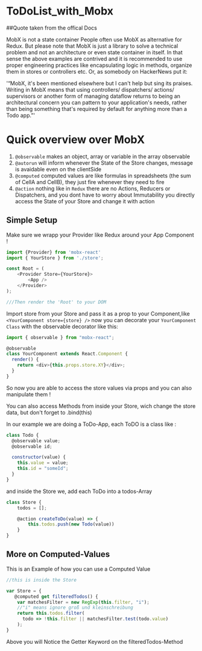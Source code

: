 # ToDoList_with_Mobx
##Quote taken from the offical Docs

MobX is not a state container
People often use MobX as alternative for Redux. But please note that MobX is just a library to solve a technical problem and not an architecture or even state container in itself. In that sense the above examples are contrived and it is recommended to use proper engineering practices like encapsulating logic in methods, organize them in stores or controllers etc. Or, as somebody on HackerNews put it:

'“MobX, it's been mentioned elsewhere but I can't help but sing its praises. Writing in MobX means that using controllers/ dispatchers/ actions/ supervisors or another form of managing dataflow returns to being an architectural concern you can pattern to your application's needs, rather than being something that's required by default for anything more than a Todo app.”'

# Quick overview over MobX

1. `@observable` makes an object, array or variable in the array observable
2. `@autorun` will inform whenever the State of the Store changes, message is avaidable even on the clientSide
3. `@computed` computed values are like formulas in spreadsheets (the sum of CellA and CellB), they just fire whenever they need to fire
4. `@action` nothing like in `Redux` there are no Actions, Reducers or Dispatchers, and you dont have to worry about Immutability
   you directly access the State of your Store and change it with action

## Simple Setup
Make sure we wrapp your Provider like Redux around your App Component !

````javascript 
import {Provider} from 'mobx-react'
import { YourStore } from './store';

const Root = (
    <Provider Store={YourStore}>
        <App />
    </Provider>
);

///Then render the 'Root' to your DOM
````
Import store from your Store and pass it as a prop to your Component,like `<YourComponent store={store} />`
now you can decorate your `YourComponent Class` with the observable decorator like this:

```javascript
import { observable } from "mobx-react";

@observable
class YourComponent extends React.Component {
  render() {
    return <div>{this.props.store.XY}</div>;
  }
}
```

So now you are able to access the store values via props and you can also manipulate them !

You can also access Methods from inside your Store, wich change the store data, but don't forget to .bind(this)

In our example we are doing a ToDo-App, each ToDO is a class like :

```javascript
class Todo {
  @observable value;
  @observable id;

  constructor(value) {
    this.value = value;
    this.id = "someId";
  }
}
```

and inside the Store we, add each ToDo into a todos-Array

```javascript
class Store {
    todos = [];

    @action createToDo(value) => {
        this.todos.push(new Todo(value))
    }
}
```

## More on Computed-Values

This is an Example of how you can use a Computed Value

```javascript
//this is inside the Store

var Store = {
   @computed get filteredTodos() {
    var matchesFilter = new RegExp(this.filter, "i");
    //"i" means ignore groß und kleinschreibung
    return this.todos.filter(
      todo => !this.filter || matchesFilter.test(todo.value)
    );
}

```

Above you will Notice the Getter Keyword on the filteredTodos-Method

```

```

